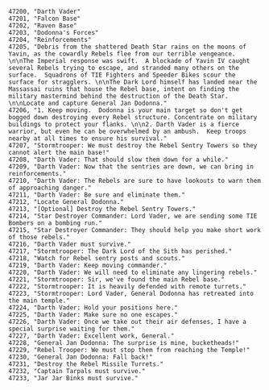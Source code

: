 ﻿```text
47200, "Darth Vader"
47201, "Falcon Base"
47202, "Raven Base"
47203, "Dodonna's Forces"
47204, "Reinforcements"
47205, "Debris from the shattered Death Star rains on the moons of Yavin, as the cowardly Rebels flee from our terrible vengeance. \n\nThe Imperial response was swift.  A blockade of Yavin IV caught several Rebels trying to escape, and stranded many others on the surface.  Squadrons of TIE Fighters and Speeder Bikes scour the surface for stragglers. \n\nThe Dark Lord himself has landed near the Massassai ruins that house the Rebel base, intent on finding the military mastermind behind the destruction of the Death Star. \n\nLocate and capture General Jan Dodonna."
47206, "1. Keep moving.  Dodonna is your main target so don't get bogged down destroying every Rebel structure. Concentrate on military buildings to protect your flanks. \n\n2. Darth Vader is a fierce warrior, but even he can be overwhelmed by an ambush.  Keep troops nearby at all times to ensure his survival."
47207, "Stormtrooper: We must destroy the Rebel Sentry Towers so they cannot alert the main base!"
47208, "Darth Vader: That should slow them down for a while."
47209, "Darth Vader: Now that the sentries are down, we can bring in reinforcements."
47210, "Darth Vader: The Rebels are sure to have lookouts to warn them of approaching danger."
47211, "Darth Vader: Be sure and eliminate them."
47212, "Locate General Dodonna."
47213, "[Optional] Destroy the Rebel Sentry Towers."
47214, "Star Destroyer Commander: Lord Vader, we are sending some TIE Bombers on a bombing run."
47215, "Star Destroyer Commander: They should help you make short work of those rebels."
47216, "Darth Vader must survive."
47217, "Stormtrooper: The Dark Lord of the Sith has perished."
47218, "Watch for Rebel sentry posts and scouts."
47219, "Darth Vader: Keep moving commander."
47220, "Darth Vader: We will need to eliminate any lingering rebels."
47221, "Stormtrooper: Sir, we've found the main Rebel base."
47222, "Stormtrooper: It is heavily defended with remote turrets."
47223, "Stormtrooper: Lord Vader, General Dodonna has retreated into the main temple."
47224, "Darth Vader: Hold your positions here."
47225, "Darth Vader: Make sure no one escapes."
47226, "Darth Vader: Once we take out their air defenses, I have a special surprise waiting for them."
47227, "Darth Vader: Excellent work, General."
47228, "General Jan Dodonna: The surprise is mine, bucketheads!"
47229, "Rebel Trooper: We must stop them from reaching the Temple!"
47230, "General Jan Dodonna: Fall back!"
47231, "Destroy the Rebel Missile Turrets."
47232, "Captain Tarpals must survive."
47233, "Jar Jar Binks must survive."
```